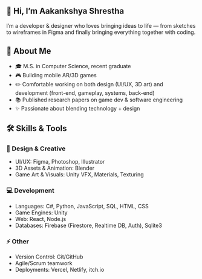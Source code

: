 ## 👋 Hi, I’m Aakankshya Shrestha
I’m a developer & designer who loves bringing ideas to life — from sketches to wireframes in Figma and finally bringing everything together with coding. 

## 🌱 About Me
- 🎓 M.S. in Computer Science, recent graduate
- 🎮 Building mobile AR/3D games 
- ✏️ Comfortable working on both design (UI/UX, 3D art) and development (front-end, gameplay, systems, back-end)
- 📚 Published research papers on game dev & software engineering
- ✨ Passionate about blending technology + design 

## 🛠️ Skills & Tools

### 🎨 Design & Creative
- UI/UX: Figma, Photoshop, Illustrator
- 3D Assets & Animation: Blender
- Game Art & Visuals: Unity VFX, Materials, Texturing

### 💻 Development
- Languages: C#, Python, JavaScript, SQL, HTML, CSS
- Game Engines: Unity
- Web: React, Node.js
- Databases: Firebase (Firestore, Realtime DB, Auth), Sqlite3

### ⚡ Other
- Version Control: Git/GitHub
- Agile/Scrum teamwork
- Deployments: Vercel, Netlify, itch.io
